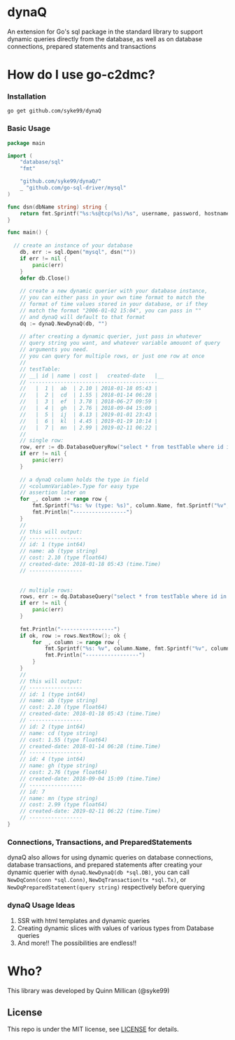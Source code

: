 # dynaQ
An extension for Go's sql package in the standard library to support dynamic queries directly from the database, as well as on database connections, prepared statements and transactions


How do I use go-c2dmc?
====

### Installation

```
go get github.com/syke99/dynaQ
```

### Basic Usage

```go
package main

import (
	"database/sql"
	"fmt"

	"github.com/syke99/dynaQ/"
	_ "github.com/go-sql-driver/mysql"
)

func dsn(dbName string) string {
	return fmt.Sprintf("%s:%s@tcp(%s)/%s", username, password, hostname, dbName)
}

func main() {
	
  // create an instance of your database
    db, err := sql.Open("mysql", dsn(""))
    if err != nil {
		panic(err)
    }
    defer db.Close()
    
    // create a new dynamic querier with your database instance,
    // you can either pass in your own time format to match the
    // format of time values stored in your database, or if they
    // match the format "2006-01-02 15:04", you can pass in ""
    // and dynaQ will default to that format
    dq := dynaQ.NewDynaQ(db, "")
    
    // after creating a dynamic querier, just pass in whatever
    // query string you want, and whatever variable amouont of query
    // arguments you need.
    // you can query for multiple rows, or just one row at once
    //    
    // testTable:
    // __| id | name | cost |   created-date   |__
    // -----------------------------------------
    //   |  1 |  ab  | 2.10 | 2018-01-18 05:43 |
    //   |  2 |  cd  | 1.55 | 2018-01-14 06:28 |
    //   |  3 |  ef  | 3.78 | 2018-06-27 09:59 |
    //   |  4 |  gh  | 2.76 | 2018-09-04 15:09 |
    //   |  5 |  ij  | 8.13 | 2019-01-01 23:43 |
    //   |  6 |  kl  | 4.45 | 2019-01-19 10:14 |
    //   |  7 |  mn  | 2.99 | 2019-02-11 06:22 |
	//
	// single row:
	row, err := db.DatabaseQueryRow("select * from testTable where id in (@p1, @p2, @p3, @p4)", 1, 2, 4, 7)
	if err != nil {
		panic(err)
	}
    
	// a dynaQ column holds the type in field
	// <columnVariable>.Type for easy type
	// assertion later on
	for _, column := range row {
		fmt.Sprintf("%s: %v (type: %s)", column.Name, fmt.Sprintf("%v", column.Value), column.Type)
		fmt.Println("-----------------")
	}
	//
	// this will output:
	// -----------------
	// id: 1 (type int64)
	// name: ab (type string)
	// cost: 2.10 (type float64)
	// created-date: 2018-01-18 05:43 (time.Time)
	// -----------------
	
	
    // multiple rows:
    rows, err := dq.DatabaseQuery("select * from testTable where id in (@p1, @p2, @p3, @p4)", 1, 2, 4, 7)
    if err != nil {
        panic(err)
    }
	
    fmt.Println("-----------------")
    if ok, row := rows.NextRow(); ok {
        for _, column := range row {
            fmt.Sprintf("%s: %v", column.Name, fmt.Sprintf("%v", column.Value))
            fmt.Println("-----------------")
        }
    }
    //
    // this will output:
    // -----------------
    // id: 1 (type int64)
    // name: ab (type string)
    // cost: 2.10 (type float64)
    // created-date: 2018-01-18 05:43 (time.Time)
    // -----------------
    // id: 2 (type int64)
    // name: cd (type string)
    // cost: 1.55 (type float64)
    // created-date: 2018-01-14 06:28 (time.Time)
    // -----------------
    // id: 4 (type int64)
    // name: gh (type string)
    // cost: 2.76 (type float64)
    // created-date: 2018-09-04 15:09 (time.Time)
    // -----------------
    // id: 7
    // name: mn (type string)
    // cost: 2.99 (type float64)
    // created-date: 2019-02-11 06:22 (time.Time)
    // -----------------
}
```

### Connections, Transactions, and PreparedStatements

dynaQ also allows for using dynamic queries on database connections, database transactions, and prepared statements
after creating your dynamic querier with `dynaQ.NewDynaQ(db *sql.DB)`, you can call `NewDqConn(conn *sql.Conn)`,
`NewDqTransaction(tx *sql.Tx)`, or `NewDqPreparedStatement(query string)` respectively before querying

### dynaQ Usage Ideas

1. SSR with html templates and dynamic queries
2. Creating dynamic slices with values of various types from Database queries
3. And more!! The possibilities are endless!!

Who?
====

This library was developed by Quinn Millican (@syke99)


## License

This repo is under the MIT license, see [LICENSE](LICENSE) for details.